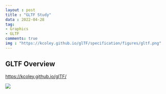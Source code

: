 ```yaml
---
layout : post
title : "GLTF Study"
data : 2022-04-28
tag:
- Graphics
- GLTF
comments: true
img : "https://kcoley.github.io/glTF/specification/figures/gltf.png"
---
```


## GLTF Overview

https://kcoley.github.io/glTF/

![](https://kcoley.github.io/glTF/specification/2.0/figures/gltfOverview-2.0.0a-small.png)

